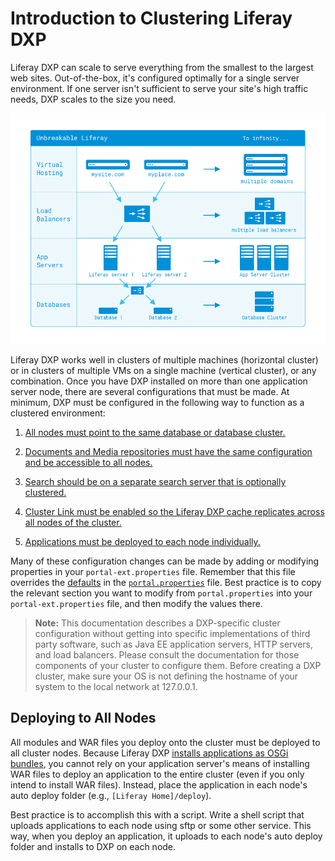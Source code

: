 # Introduction to Clustering Liferay DXP

Liferay DXP can scale to serve everything from the smallest to the largest web sites. Out-of-the-box, it's configured optimally for a single server environment. If one server isn't sufficient to serve your site's high traffic needs, DXP scales to the size you need.

![Figure 1: Liferay DXP is designed to scale to as large an installation as you need.](./introduction-to-clustering-liferay-dxp/images/01.png)

Liferay DXP works well in clusters of multiple machines (horizontal cluster) or in clusters of multiple VMs on a single machine (vertical cluster), or any combination. Once you have DXP installed on more than one application server node, there are several configurations that must be made. At minimum, DXP must be configured in the following way to function as a clustered environment:

1. [All nodes must point to the same database or database cluster.](./02-database-configuration-for-cluster-nodes.md)

2. [Documents and Media repositories must have the same configuration and be accessible to all nodes.](./03-documents-and-media-configuration-with-clustering.md)

3. [Search should be on a separate search server that is optionally clustered.](./04-clustering-search.md)

4. [Cluster Link must be enabled so the Liferay DXP cache replicates across all nodes of the cluster.](./05-cluster-link-overview.md)

5. [Applications must be deployed to each node individually.](#deploying-to-all-nodes)

Many of these configuration changes can be made by adding or modifying properties in your `portal-ext.properties` file. Remember that this file overrides the [defaults](https://docs.liferay.com/portal/7.2-latest/propertiesdoc/portal.properties.html) in the [`portal.properties`](../../14-reference/03-portal-properties.md) file. Best practice is to copy the relevant section you want to modify from `portal.properties` into your `portal-ext.properties` file, and then modify the values there.

> **Note:** This documentation describes a DXP-specific cluster configuration without getting into specific implementations of third party software, such as Java EE application servers, HTTP servers, and load balancers. Please consult the documentation for those components of your cluster to configure them. Before creating a DXP cluster, make sure your OS is not defining the hostname of your system to the local network at 127.0.0.1.

## Deploying to All Nodes

All modules and WAR files you deploy onto the cluster must be deployed to all cluster nodes. Because Liferay DXP [installs applications as OSGi bundles](https://help.liferay.com/hc/en-us/articles/360028710332-Deploying-WARs-WAB-Generator-), you cannot rely on your application server's means of installing WAR files to deploy an application to the entire cluster (even if you only intend to install WAR files). Instead, place the application in each node's auto deploy folder (e.g., `[Liferay Home]/deploy`).

Best practice is to accomplish this with a script. Write a shell script that uploads applications to each node using sftp or some other service. This way, when you deploy an application, it uploads to each node's auto deploy folder and installs to DXP on each node.
